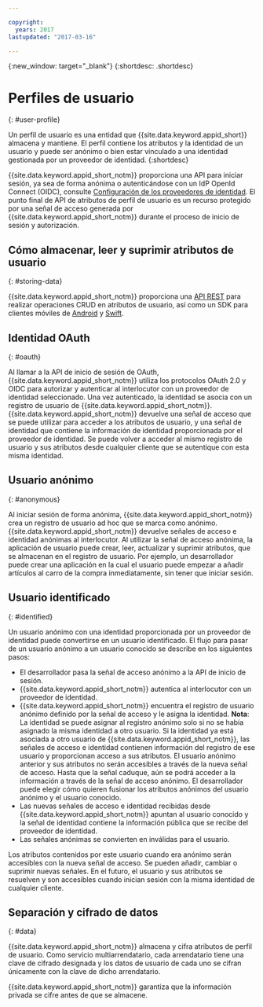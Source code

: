 ```yaml
---

copyright:
  years: 2017
lastupdated: "2017-03-16"

---
```


{:new_window: target="_blank"}
{:shortdesc: .shortdesc}


# Perfiles de usuario 
{: #user-profile}

Un perfil de usuario es una entidad que {{site.data.keyword.appid_short}} almacena y mantiene. El perfil contiene los atributos y la identidad de un usuario y puede ser anónimo o bien estar vinculado a una identidad gestionada por un proveedor de identidad.
{:shortdesc}

{{site.data.keyword.appid_short_notm}} proporciona una API para iniciar sesión, ya sea de forma anónima o autenticándose con un IdP OpenId Connect (OIDC), consulte [Configuración de los proveedores de identidad](https://console.stage1.ng.bluemix.net/docs/services/appid/identity-providers.html#setting-up-idp). El punto final de API de atributos de perfil de usuario es un recurso protegido por una señal de acceso generada por {{site.data.keyword.appid_short_notm}} durante el proceso de inicio de sesión y autorización.


## Cómo almacenar, leer y suprimir atributos de usuario
{: #storing-data}

{{site.data.keyword.appid_short_notm}} proporciona una [API REST](http://mobileclientaccess.stage1.mybluemix.net/swagger-ui/#!/Authorization_Server_V3/authorization) para realizar operaciones CRUD en atributos de usuario, así como un SDK para clientes móviles de [Android](https://github.com/ibm-cloud-security/appid-clientsdk-android) y [Swift](https://github.com/ibm-cloud-security/appid-clientsdk-swift).


## Identidad OAuth
{: #oauth}

Al llamar a la API de inicio de sesión de OAuth, {{site.data.keyword.appid_short_notm}} utiliza los protocolos OAuth 2.0 y OIDC para autorizar y autenticar al interlocutor con un proveedor de identidad seleccionado. Una vez autenticado, la identidad se asocia con un registro de usuario de {{site.data.keyword.appid_short_notm}}. {{site.data.keyword.appid_short_notm}} devuelve una señal de acceso que se puede utilizar para acceder a los atributos de usuario, y una señal de identidad que contiene la información de identidad proporcionada por el proveedor de identidad. Se puede volver a acceder al mismo registro de usuario y sus atributos desde cualquier cliente que se autentique con esta misma identidad.


## Usuario anónimo
{: #anonymous}

Al iniciar sesión de forma anónima, {{site.data.keyword.appid_short_notm}} crea un registro de usuario ad hoc que se marca como anónimo. {{site.data.keyword.appid_short_notm}} devuelve señales de acceso e identidad anónimas al interlocutor. Al utilizar la señal de acceso anónima, la aplicación de usuario puede crear, leer, actualizar y suprimir atributos, que se almacenan en el registro de usuario. Por ejemplo, un desarrollador puede crear una aplicación en la cual el usuario puede empezar a añadir artículos al carro de la compra inmediatamente, sin tener que iniciar sesión. 


## Usuario identificado
{: #identified}

Un usuario anónimo con una identidad proporcionada por un proveedor de identidad puede convertirse en un usuario identificado. El flujo para pasar de un usuario anónimo a un usuario conocido se describe en los siguientes pasos: 

* El desarrollador pasa la señal de acceso anónimo a la API de inicio de sesión. 
* {{site.data.keyword.appid_short_notm}} autentica al interlocutor con un proveedor de identidad. 
* {{site.data.keyword.appid_short_notm}} encuentra el registro de usuario anónimo definido por la señal de acceso y le asigna la identidad. **Nota**: La identidad se puede asignar al registro anónimo solo si no se había asignado la misma identidad a otro usuario. Si la identidad ya está asociada a otro usuario de {{site.data.keyword.appid_short_notm}}, las señales de acceso e identidad contienen información del registro de ese usuario y proporcionan acceso a sus atributos. El usuario anónimo anterior y sus atributos no serán accesibles a través de la nueva señal de acceso. Hasta que la señal caduque, aún se podrá acceder a la información a través de la señal de acceso anónimo. El desarrollador puede elegir cómo quieren fusionar los atributos anónimos del usuario anónimo y el usuario conocido. 
* Las nuevas señales de acceso e identidad recibidas desde {{site.data.keyword.appid_short_notm}} apuntan al usuario conocido y la señal de identidad contiene la información pública que se recibe del proveedor de identidad. 
* Las señales anónimas se convierten en inválidas para el usuario. 

Los atributos contenidos por este usuario cuando era anónimo serán accesibles con la nueva señal de acceso. Se pueden añadir, cambiar o suprimir nuevas señales. En el futuro, el usuario y sus atributos se resuelven y son accesibles cuando inician sesión con la misma identidad de cualquier cliente. 


## Separación y cifrado de datos
{: #data}

{{site.data.keyword.appid_short_notm}} almacena y cifra atributos de perfil de usuario. Como servicio multiarrendatario, cada arrendatario tiene una clave de cifrado designada y los datos de usuario de cada uno se cifran únicamente con la clave de dicho arrendatario.

{{site.data.keyword.appid_short_notm}} garantiza que la información privada se cifre antes de que se almacene.
